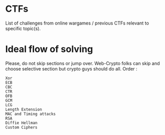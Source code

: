 # CTFs
List of challenges from online wargames / previous CTFs relevant to specific topic(s).

# Ideal flow of solving 
Please, do not skip sections or jump over. Web-Crypto folks can skip and choose selective section but crypto guys should do all.
Order :

```
Xor
ECB
CBC
CTR
OFB
GCM
LCG
Length Extension
MAC and Timing attacks
RSA
Diffie Hellman
Custom Ciphers
```
